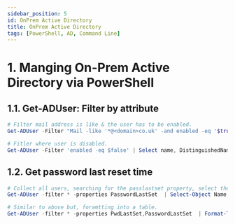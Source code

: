 ```yaml
---
sidebar_position: 5
id: OnPrem Active Directory
title: OnPrem Active Directory
tags: [PowerShell, AD, Command Line]
---
```


# 1. Manging On-Prem Active Directory via PowerShell

## 1.1. Get-ADUser: Filter by attribute

```powershell
# Filter mail address is like & the user has to be enabled.
Get-ADUser -Filter "Mail -like '*@<domain>co.uk' -and enabled -eq '$true'" | Select Name, UserPrincipalname

# Fitler where user is disabled.
Get-ADUser -Filter 'enabled -eq $false' | Select name, DistinguishedName
```
## 1.2. Get password last reset time

```powershell
# Collect all users, searching for the passlastset property, select the objects Name and Password Last Set, Export to a local appdata folder.
Get-ADUser -filter * -properties PasswordLastSet  | Select-Object Name, PasswordLastSet | Export-csv -Path $env:USERPROFILE\PwdLastResetTime.csv

# Similar to above but, foramtting into a table.
Get-ADUser -filter * -properties PwdLastSet,PasswordLastSet  | Format-Table Name,@{Name='PwdLastSet';Expression={[DateTime]::FromFileTime($_.PwdLastSet)}},PasswordLastSet | out-file -filepath $env:USERPROFILE\PwdLastResetTimePwdLastResetTime.txt
```
